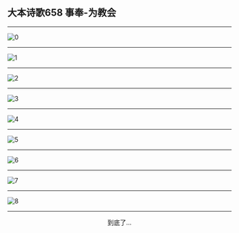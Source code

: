 
## 大本诗歌658 事奉-为教会
        
<div id="aplayer0"></div>

---

<img alt="0" data-original="/data/d0656/0.png">

---

<img alt="1" data-original="/data/d0656/1.png">

---

<img alt="2" data-original="/data/d0656/2.png">

---

<img alt="3" data-original="/data/d0656/3.png">

---

<img alt="4" data-original="/data/d0656/4.png">

---

<img alt="5" data-original="/data/d0656/5.png">

---

<img alt="6" data-original="/data/d0656/6.png">

---

<img alt="7" data-original="/data/d0656/7.png">

---

<img alt="8" data-original="/data/d0656/8.png">

---

<p style="text-align: center">到底了...</p>

<script src="/js/dist-view.js"></script>

<script>
MAIN.id = 'd0656';
        
const ap0 = new APlayer({
    container: document.getElementById('aplayer0'),
    volume: 1,
    loop: 'none',
    preload: 'none',
    audio: [{
        name: '大本诗歌658.mp3',
        artist: '大本诗歌',
        url: 'https://res.wx.qq.com/voice/getvoice?mediaid=MzI0NTk3MDM5M18yMjQ3NDk1OTc3',
        cover: '/favicon'
    }]
});
</script>
